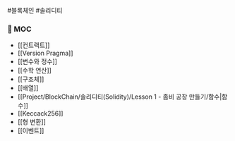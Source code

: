 #블록체인 #솔리디티 

### 📌 MOC
+ [[컨트랙트]]
+ [[Version Pragma]]
+ [[변수와 정수]]
+ [[수학 연산]]
+ [[구조체]]
+ [[배열]]
+ [[Project/BlockChain/솔리디티(Solidity)/Lesson 1 - 좀비 공장 만들기/함수|함수]]
+ [[Keccack256]]
+ [[형 변환]]
+ [[이벤트]]
